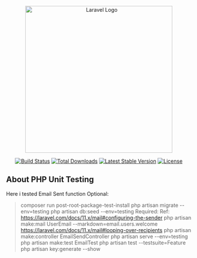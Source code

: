 <p align="center"><a href="https://laravel.com" target="_blank"><img src="https://raw.githubusercontent.com/laravel/art/master/logo-lockup/5%20SVG/2%20CMYK/1%20Full%20Color/laravel-logolockup-cmyk-red.svg" width="400" alt="Laravel Logo"></a></p>

<p align="center">
<a href="https://github.com/laravel/framework/actions"><img src="https://github.com/laravel/framework/workflows/tests/badge.svg" alt="Build Status"></a>
<a href="https://packagist.org/packages/laravel/framework"><img src="https://img.shields.io/packagist/dt/laravel/framework" alt="Total Downloads"></a>
<a href="https://packagist.org/packages/laravel/framework"><img src="https://img.shields.io/packagist/v/laravel/framework" alt="Latest Stable Version"></a>
<a href="https://packagist.org/packages/laravel/framework"><img src="https://img.shields.io/packagist/l/laravel/framework" alt="License"></a>
</p>

## About PHP Unit Testing
Here i tested Email Sent function
Optional:
> composer run post-root-package-test-install
> php artisan migrate --env=testing
> php artisan db:seed --env=testing
Required:
Ref: https://laravel.com/docs/11.x/mail#configuring-the-sender
> php artisan make:mail UserEmail --markdown=email.users.welcome
https://laravel.com/docs/11.x/mail#looping-over-recipients
> php artisan make:controller EmailSendController
> php artisan serve --env=testing
> php artisan make:test EmailTest
> php artisan test --testsuite=Feature
> php artisan key:generate --show